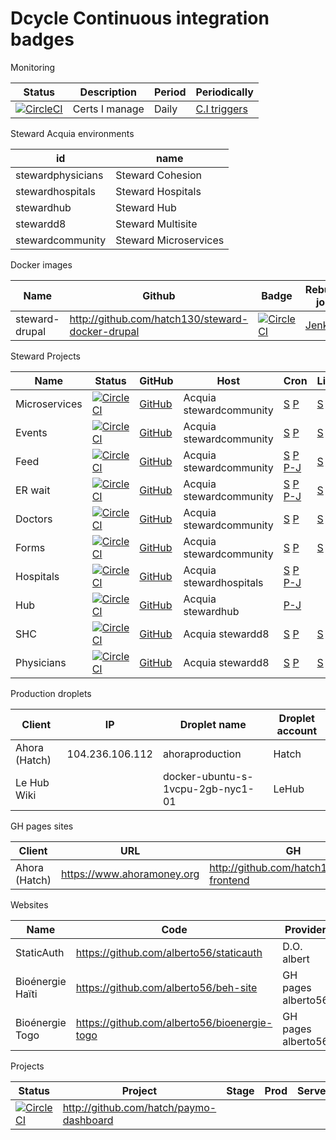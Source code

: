 Dcycle Continuous integration badges
=====

Monitoring

| Status | Description | Period | Periodically |
|--------|-------------|--------|--------------|
| [![CircleCI](https://dl.circleci.com/status-badge/img/gh/alberto56/my-cert-expiry-monitor/tree/master.svg?style=svg&circle-token=5e476a011627f795a9950357d800bf950185211d)](https://dl.circleci.com/status-badge/redirect/gh/alberto56/my-cert-expiry-monitor/tree/master) | Certs I manage | Daily | [C.I triggers](https://app.circleci.com/settings/project/github/alberto56/my-cert-expiry-monitor/triggers) |

Steward Acquia environments

| id                | name                  |
|-------------------|-----------------------|
| stewardphysicians | Steward Cohesion      |
| stewardhospitals  | Steward Hospitals     |
| stewardhub        | Steward Hub           |
| stewardd8         | Steward Multisite     |
| stewardcommunity  | Steward Microservices |

Docker images

| Name       | Github    | Badge               | Rebuild job | Docker hub | Weekly |
|------------|-----------|---------------------|-------------|------------|-|
| steward-drupal | <http://github.com/hatch130/steward-docker-drupal> | [![CircleCI](https://dl.circleci.com/status-badge/img/gh/hatch130/steward-docker-drupal/tree/master.svg?style=svg&circle-token=80cfc429eddb058f4ce9168222eff05ed46e6001)](https://dl.circleci.com/status-badge/redirect/gh/hatch130/steward-docker-drupal/tree/master) | [Jenkins](https://ci.dcycle.com/job/docker-steward-drupal/) | [Docker hub](http://hub.docker.com/r/dcycle/steward-drupal) | (upon rebuild) |

Steward Projects

| Name | Status     | GitHub   | Host          | Cron | Links | Uptime | Weekly |
|------|------------|----------|---------------|------|-------|--------|--------|
| Microservices   | [![CircleCI](https://dl.circleci.com/status-badge/img/gh/hatch130/steward-microservices-base/tree/master.svg?style=svg&circle-token=1ce2129187b6f160baba13ef06d2fc10a208c793)](https://dl.circleci.com/status-badge/redirect/gh/hatch130/steward-microservices-base/tree/master) | [GitHub](https://github.com/hatch130/steward-microservices-base) | Acquia stewardcommunity | [S](https://cloud.acquia.com/a/environments/52144-c639f3c4-78b1-473b-8669-8082d3506e52/cron) [P](https://cloud.acquia.com/a/environments/52143-c639f3c4-78b1-473b-8669-8082d3506e52/cron) | [S](http://stewardcommunitystg.prod.acquia-sites.com) [P](http://stewardcommunity.prod.acquia-sites.com) | | [Triggers](https://app.circleci.com/settings/project/github/hatch130/steward-microservices-base/triggers?return-to=https%3A%2F%2Fapp.circleci.com%2Fpipelines%2Fgithub%2Fhatch130%2Fsteward-microservices-base%3Fbranch%3Dmaster&success=true) |
| Events | [![CircleCI](https://dl.circleci.com/status-badge/img/gh/hatch130/steward-events/tree/master.svg?style=svg&circle-token=7bb391e4c6707bd93fdf768fe937f7cc610a31cf)](https://dl.circleci.com/status-badge/redirect/gh/hatch130/steward-events/tree/master) | [GitHub](https://github.com/hatch130/steward-events) | Acquia stewardcommunity | [S](https://cloud.acquia.com/a/environments/52143-c639f3c4-78b1-473b-8669-8082d3506e52/cron) [P](https://cloud.acquia.com/a/applications/c639f3c4-78b1-473b-8669-8082d3506e52) | [S](http://events.mystewardhealthcare.org.dcycleproject.org) [P](http://events.mystewardhealthcare.org) | | [Triggers](https://app.circleci.com/settings/project/github/hatch130/steward-events/triggers?return-to=https%3A%2F%2Fapp.circleci.com%2Fpipelines%2Fgithub%2Fhatch130%2Fsteward-events%3Fbranch%3Dmaster&success=true) |
| Feed | [![CircleCI](https://dl.circleci.com/status-badge/img/gh/hatch130/steward-feed/tree/master.svg?style=svg&circle-token=316b5e528b3c85eafb784aed4fcdac1c7a83ba49)](https://dl.circleci.com/status-badge/redirect/gh/hatch130/steward-feed/tree/master) | [GitHub](https://github.com/hatch130/steward-feed) | Acquia stewardcommunity | [S](https://cloud.acquia.com/a/environments/52144-c639f3c4-78b1-473b-8669-8082d3506e52/cron) [P](https://steward-ci.dcycleproject.org/view/cron/job/steward-feed-cron/) [P-J](https://steward-ci.dcycleproject.org/view/cron/job/steward-feed-cron/) | [S](http://feed.mystewardhealthcare.org.dcycleproject.org) [P](http://feed.mystewardhealthcare.org) | | [Triggers](https://app.circleci.com/settings/project/github/hatch130/steward-feed/triggers?return-to=https%3A%2F%2Fapp.circleci.com%2Fpipelines%2Fgithub%2Fhatch130%2Fsteward-feed%3Fbranch%3Dmaster&success=true) |
| ER wait | [![CircleCI](https://dl.circleci.com/status-badge/img/gh/hatch130/steward-erwait/tree/master.svg?style=svg&circle-token=edace92efe9bac6da3f56a8a75b07f7b8b66a933)](https://dl.circleci.com/status-badge/redirect/gh/hatch130/steward-erwait/tree/master) | [GitHub](http://github.com/hatch130/steward-erwait) | Acquia stewardcommunity | [S](https://cloud.acquia.com/a/environments/52144-c639f3c4-78b1-473b-8669-8082d3506e52/cron) [P](https://cloud.acquia.com/a/environments/52143-c639f3c4-78b1-473b-8669-8082d3506e52/cron) [P-J](https://steward-ci.dcycleproject.org/view/cron/job/steward-erwait-cron/) | [S](http://erwait.mystewardhealthcare.org.dcycleproject.org) [P](https://erwait.mystewardhealthcare.org) | | [Triggers](https://app.circleci.com/settings/project/github/hatch130/steward-erwait/triggers?return-to=https%3A%2F%2Fapp.circleci.com%2Fpipelines%2Fgithub%2Fhatch130%2Fsteward-erwait%3Fbranch%3Dmaster&success=true) |
| Doctors | [![CircleCI](https://dl.circleci.com/status-badge/img/gh/hatch130/steward-doctors/tree/master.svg?style=svg&circle-token=723a9eca3365e6be66733b19df12dfca39e0887c)](https://dl.circleci.com/status-badge/redirect/gh/hatch130/steward-doctors/tree/master) | [GitHub](https://github.com/hatch130/steward-doctors) | Acquia stewardcommunity | [S](https://cloud.acquia.com/a/environments/52144-c639f3c4-78b1-473b-8669-8082d3506e52/cron) [P](https://cloud.acquia.com/a/environments/52143-c639f3c4-78b1-473b-8669-8082d3506e52/cron) | [S](http://doctors.mystewardhealthcare.org.dcycleproject.org) [P](http://doctors.mystewardhealthcare.org) | | [Triggers](https://app.circleci.com/settings/project/github/hatch130/steward-doctors/triggers?return-to=https%3A%2F%2Fapp.circleci.com%2Fpipelines%2Fgithub%2Fhatch130%2Fsteward-doctors%3Fbranch%3Dmaster&success=true) |
| Forms | [![CircleCI](https://dl.circleci.com/status-badge/img/gh/hatch130/steward-forms/tree/master.svg?style=svg&circle-token=f364f71a8ad17b33848aca481c38e1465ae27b40)](https://dl.circleci.com/status-badge/redirect/gh/hatch130/steward-forms/tree/master) | [GitHub](https://github.com/hatch130/steward-forms) | Acquia stewardcommunity | [S](https://cloud.acquia.com/a/environments/52144-c639f3c4-78b1-473b-8669-8082d3506e52/cron) [P](https://cloud.acquia.com/a/environments/52143-c639f3c4-78b1-473b-8669-8082d3506e52/cron) | [S](http://forms.mystewardhealthcare.org.dcycleproject.org) [P](http://forms.mystewardhealthcare.org) | | [Triggers](https://app.circleci.com/settings/project/github/hatch130/steward-forms/triggers?return-to=https%3A%2F%2Fapp.circleci.com%2Fpipelines%2Fgithub%2Fhatch130%2Fsteward-forms%3Fbranch%3Dmaster&success=true) |
| Hospitals | [![CircleCI](https://dl.circleci.com/status-badge/img/gh/hatch130/steward-drupal8/tree/master.svg?style=svg&circle-token=1d8805adaf6f737a8641b233a298fc16be89ba2c)](https://dl.circleci.com/status-badge/redirect/gh/hatch130/steward-drupal8/tree/master) | [GitHub](https://github.com/hatch130/steward-drupal8) | Acquia stewardhospitals | [S](https://cloud.acquia.com/a/environments/49290-0365e7f0-4424-457a-9214-9c5812cd0806/cron) [P](https://steward-ci.dcycleproject.org/view/cron/job/steward-hospital-cron/) [P-J](https://steward-ci.dcycleproject.org/view/cron/job/steward-hospital-cron/) | | [S](https://ci.dcycle.com/job/steward-hub-and-hospitals-uptime-test/) [P](https://ci.dcycle.com/view/steward/job/steward-hub-and-hospitals-uptime-prod/) | [Triggers](https://app.circleci.com/settings/project/github/hatch130/steward-drupal8/triggers?return-to=https%3A%2F%2Fapp.circleci.com%2Fpipelines%2Fgithub%2Fhatch130%2Fsteward-drupal8%3Fbranch%3Dmaster&success=true) |
| Hub | [![CircleCI](https://dl.circleci.com/status-badge/img/gh/hatch130/steward-hub/tree/master.svg?style=svg&circle-token=566cdd214de31122af75f6df9acbd826b77bb017)](https://dl.circleci.com/status-badge/redirect/gh/hatch130/steward-hub/tree/master) | [GitHub](https://github.com/hatch130/steward-drupal8) | Acquia stewardhub | [P-J](https://steward-ci.dcycleproject.org/view/cron/job/steward-hub-cron/) | | [S](https://ci.dcycle.com/job/steward-hub-and-hospitals-uptime-test/) [P](https://ci.dcycle.com/view/steward/job/steward-hub-and-hospitals-uptime-prod/) | See "Hospitals" |
| SHC | [![CircleCI](https://dl.circleci.com/status-badge/img/gh/hatch130/stewardhealthchoice/tree/master.svg?style=svg&circle-token=4ab235d9c2d0b5e1425fe7ba535163da103e84ec)](https://dl.circleci.com/status-badge/redirect/gh/hatch130/stewardhealthchoice/tree/master) | [GitHub](https://github.com/hatch130/stewardhealthchoice) | Acquia stewardd8 | [S](https://cloud.acquia.com/a/environments/33309-03848274-f445-4327-b058-a189e66cb9a8/cron) [P](https://cloud.acquia.com/a/environments/33308-03848274-f445-4327-b058-a189e66cb9a8/cron) | [S](http://www.test.shc.steward.hatch.toptal.dcycle.com) [P](https://www.stewardhealthchoice.org) | | [Triggers](https://app.circleci.com/settings/project/github/hatch130/stewardhealthchoice/triggers?return-to=https%3A%2F%2Fapp.circleci.com%2Fpipelines%2Fgithub%2Fhatch130%2Fstewardhealthchoice%3Fbranch%3Dmaster&success=true) |
| Physicians | [![CircleCI](https://dl.circleci.com/status-badge/img/gh/hatch130/steward-physicians-d8/tree/master.svg?style=svg&circle-token=b24d4d9124296f62224fbd260f1f8fdbcc41b013)](https://dl.circleci.com/status-badge/redirect/gh/hatch130/steward-physicians-d8/tree/master) | [GitHub](https://github.com/hatch130/steward-cohesion) | Acquia stewardd8 | [S](https://cloud.acquia.com/a/environments/33309-03848274-f445-4327-b058-a189e66cb9a8/cron) [P](https://cloud.acquia.com/a/environments/33308-03848274-f445-4327-b058-a189e66cb9a8/cron) | [S](http://www.test.phys.steward.hatch.toptal.dcycle.com) [P](https://www.stewardphysicians.org) | | [Triggers](https://app.circleci.com/settings/project/github/hatch130/steward-physicians-d8/triggers?return-to=https%3A%2F%2Fapp.circleci.com%2Fpipelines%2Fgithub%2Fhatch130%2Fsteward-physicians-d8%3Fbranch%3Dmaster&success=true) |

Production droplets

| Client | IP | Droplet name | Droplet account |
|--------|----|--------------|-----------------|
| Ahora (Hatch) | 104.236.106.112 | ahoraproduction | Hatch |
| Le Hub Wiki |  | docker-ubuntu-s-1vcpu-2gb-nyc1-01 | LeHub |

GH pages sites

| Client | URL | GH | Status | Badge | Weekly |
|--------|-----|----|--------|-------|--------|
| Ahora (Hatch) | <https://www.ahoramoney.org> | <http://github.com/hatch130/ahora-frontend> | No maintenance | [![CircleCI](https://dl.circleci.com/status-badge/img/gh/hatch130/ahora-frontend/tree/master.svg?style=svg&circle-token=b78e4aa1efc853223d322a26e56f9ef0c8ed0eed)](https://dl.circleci.com/status-badge/redirect/gh/hatch130/ahora-frontend/tree/master) |

Websites

| Name       | Code                                               | Provider    | prod                         | status | weekly | broken |
|------------|----------------------------------------------------|-------------|------------------------------|--------|--------|--------|
| StaticAuth | <https://github.com/alberto56/staticauth> | D.O. albert | <https://www.staticauth.com> | [![CircleCI](https://dl.circleci.com/status-badge/img/gh/alberto56/staticauth/tree/master.svg?style=svg&circle-token=30dce3d54fbb2031652762abf6eda98a557377e9)](https://dl.circleci.com/status-badge/redirect/gh/alberto56/staticauth/tree/master) | [CI triggers](https://app.circleci.com/settings/project/github/alberto56/staticauth/triggers?return-to=https%3A%2F%2Fapp.circleci.com%2Fpipelines%2Fgithub%2Falberto56%2Fstaticauth&success=true) | n/a |
| Bioénergie Haïti | <https://github.com/alberto56/beh-site> | GH pages alberto56 | <https://www.bioenergiehaiti.org> | [![CircleCI](https://dl.circleci.com/status-badge/img/gh/alberto56/beh-site/tree/master.svg?style=svg&circle-token=e1b7acf028f39c26e56dcfc2a2089f3ec6061e77)](https://dl.circleci.com/status-badge/redirect/gh/alberto56/beh-site/tree/master) | [CI trigger](https://app.circleci.com/settings/project/github/alberto56/beh-site/triggers?return-to=https%3A%2F%2Fapp.circleci.com%2Fpipelines%2Fgithub%2Falberto56%2Fbeh-site&success=true) | 0 |
| Bioénergie Togo | <https://github.com/alberto56/bioenergie-togo> | GH pages alberto56 | <https://www.bioenergietogo.org> | [![CircleCI](https://dl.circleci.com/status-badge/img/gh/alberto56/bioenergie-togo/tree/master.svg?style=svg&circle-token=b80da4fb23e0af5060e78bef5a90283f7dba04d1)](https://dl.circleci.com/status-badge/redirect/gh/alberto56/bioenergie-togo/tree/master) | [CI Trigger](https://app.circleci.com/settings/project/github/alberto56/bioenergie-togo/triggers?return-to=https%3A%2F%2Fapp.circleci.com%2Fpipelines%2Fgithub%2Falberto56%2Fbioenergie-togo&success=true) | 0 |

Projects

| Status       | Project | Stage | Prod | Server |
|------------|---------|--|--|--|
| [![CircleCI](https://dl.circleci.com/status-badge/img/gh/hatch130/paymo-dashboard/tree/master.svg?style=svg&circle-token=efc0bb741b393dc2200e6a8ef61558b808a68a43)](https://dl.circleci.com/status-badge/redirect/gh/hatch130/paymo-dashboard/tree/master) | <http://github.com/hatch/paymo-dashboard> | | | |
